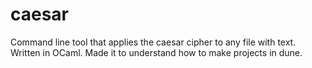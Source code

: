 # caesar
Command line tool that applies the caesar cipher to any file with text. Written in OCaml. Made it to understand how to make projects in dune.
